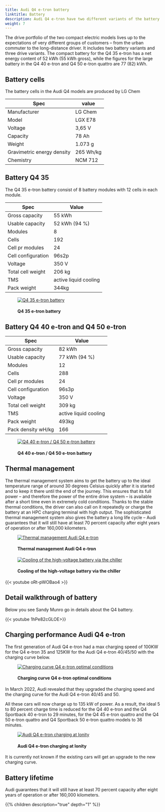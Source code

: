 ```yaml
---
title: Audi Q4 e-tron battery
linktitle: Battery
description: Audi Q4 e-tron have two different variants of the battery
weight: 7
---
```

<!-- markdownlint-disable MD033 -->
The drive portfolio of the two compact electric models lives up to the expectations of very different groups of customers – from the urban commuter to the long-distance driver. It includes two battery variants and three drive variants. The compact battery for the Q4 35 e-tron has a net energy content of 52 kWh (55 kWh gross), while the figures for the large battery in the Q4 40 e-tron and Q4 50 e-tron quattro are 77 (82) kWh.

## Battery cells

The battery cells in the Audi Q4 models are produced by LG Chem

| **Spec** |  **value** |
|-----|-----|
| Manufacturer |  LG Chem |
| Model | LGX E78 |
| Voltage | 3,65 V |
| Capacity | 78 Ah |
| Weight | 1.073 g |
| Gravimetric energy density | 265 Wh/kg |
| Chemistry | NCM 712 |

## Battery Q4 35

The Q4 35 e-tron battery consist of 8 battery modules with 12 cells in each module.

| **Spec** | **Value** |
| ----- |----- |
| Gross capacity | 55 kWh |
| Usable capacity | 52 kWh (94 %)|
| Modules | 8 |
| Cells | 192 |
| Cell pr modules | 24 |
| Cell configuration |  96s2p |
| Voltage | 350 V |
| Total cell weight | 206 kg |
| TMS | active liquid cooling |
| Pack weight | 344kg |

<figure>
    <a href="https://media.electrichasgoneaudi.net/multimedia/models/q4-e-tron/drivetrain/battery/q4etron35battery.jpg">
        <img src="https://media.electrichasgoneaudi.net/multimedia/models/q4-e-tron/drivetrain/battery/q4etron35batterys.jpg"
        alt="Q4 35 e-tron battery" title="Q4 35 e-tron battery">
    </a>
    <figcaption><h4>Q4 35 e-tron battery</h4></figcaption>
</figure>

## Battery Q4 40 e-tron and Q4 50 e-tron

| **Spec** | **Value** |
| ----- |----- |
| Gross capacity | 82 kWh |
| Usable capacity | 77 kWh (94 %)|
| Modules | 12 |
| Cells | 288 |
| Cell pr modules | 24 |
| Cell configuration |  96s3p |
| Voltage | 350 V |
| Total cell weight | 309 kg |
| TMS | active liquid cooling |
| Pack weight | 493kg |
| Pack density wH/kg | 166 |

<figure>
    <a href="https://media.electrichasgoneaudi.net/multimedia/models/q4-e-tron/drivetrain/battery/q4etron40battery.jpg">
        <img src="https://media.electrichasgoneaudi.net/multimedia/models/q4-e-tron/drivetrain/battery/q4etron40batterys.jpg"
        alt="Q4 40 e-tron / Q4 50 e-tron battery" title="Q4 40 e-tron / Q4 50 e-tron battery">
    </a>
    <figcaption><h4>Q4 40 e-tron / Q4 50 e-tron battery</h4></figcaption>
</figure>

## Thermal management

The thermal management system aims to get the battery up to the ideal temperature range of around 30 degrees Celsius quickly after it is started and to keep it there until the end of the journey. This ensures that its full power – and therefore the power of the entire drive system – is available after a short time even in extremely cold conditions. Thanks to the stable thermal conditions, the driver can also call on it repeatedly or charge the battery at an HPC charging terminal with high output. The sophisticated thermal management system also gives the battery a long life cycle – Audi guarantees that it will still have at least 70 percent capacity after eight years of operation or after 160,000 kilometers.

<figure>
    <a href="https://media.electrichasgoneaudi.net/multimedia/models/q4-e-tron/drivetrain/battery/batterycooling.jpg">
        <img src="https://media.electrichasgoneaudi.net/multimedia/models/q4-e-tron/drivetrain/battery/batterycoolings.jpg"
        alt="Thermal management Audi Q4 e-tron" title="Thermal management Audi Q4 e-tron">
    </a>
    <figcaption><h4>Thermal management Audi Q4 e-tron</h4></figcaption>
</figure>

<figure>
    <a href="https://media.electrichasgoneaudi.net/multimedia/models/q4-e-tron/drivetrain/battery/battercooling2.jpg">
        <img src="https://media.electrichasgoneaudi.net/multimedia/models/q4-e-tron/drivetrain/battery/battercooling2s.jpg"
        alt="Cooling of the high-voltage battery via the chiller" title="Cooling of the high-voltage battery via the chiller">
    </a>
    <figcaption><h4>Cooling of the high-voltage battery via the chiller</h4></figcaption>
</figure>

{{< youtube oRt-pWOBao4 >}}

## Detail walkthrough of battery

Below you see Sandy Munro go in details about the Q4 battery.

{{< youtube 1hPe82cGLOE>}}

## Charging performance Audi Q4 e-tron

The first generation of Audi Q4 e-tron had a max charging speed of 100KW for the Q4 e-tron 35 and 125KW for the Audi Q4 e-tron 40/45/50 with the charging curve below.

<figure>
    <a href="https://media.electrichasgoneaudi.net/multimedia/models/q4-e-tron/knowledgeexchange/faq/whyhpcchargingslow/chargecurve.jpg">
        <img src="https://media.electrichasgoneaudi.net/multimedia/models/q4-e-tron/knowledgeexchange/faq/whyhpcchargingslow/chargecurve.jpg"
        alt="Charging curve Q4 e-tron optimal conditions" title="Charging curve Q4 e-tron optimal conditions">
    </a>
    <figcaption><h4>Charging curve Q4 e-tron optimal conditions</h4></figcaption>
</figure>

In March 2022, Audi revealed that they upgraded the charging speed and the charging curve for the Audi Q4 e-tron 40/45 and 50.

All these cars will now charge up to 135 kW of power. As a result, the ideal 5 to 80 percent charge time is reduced for the Q4 40 e-tron and the Q4 Sportback 40 e-tron to 29 minutes, for the Q4 45 e-tron quattro and the Q4 50 e-tron quattro and Q4 Sportback 50 e-tron quattro models to 36 minutes.

<figure>
    <a href="https://media.electrichasgoneaudi.net/multimedia/models/q4-e-tron/drivetrain/battery/charging.jpg">
        <img src="https://media.electrichasgoneaudi.net/multimedia/models/q4-e-tron/drivetrain/battery/chargings.jpg"
        alt="Audi Q4 e-tron charging at Ionity" title="Audi Q4 e-tron charging at Ionity">
    </a>
    <figcaption><h4>Audi Q4 e-tron charging at Ionity</h4></figcaption>
</figure>

It is currently not known if the existing cars will get an upgrade to the new charging curve.

## Battery lifetime

Audi guarantees that it will still have at least 70 percent capacity after eight years of operation or after 160,000 kilometers.

{{% children description="true" depth="1" %}}
